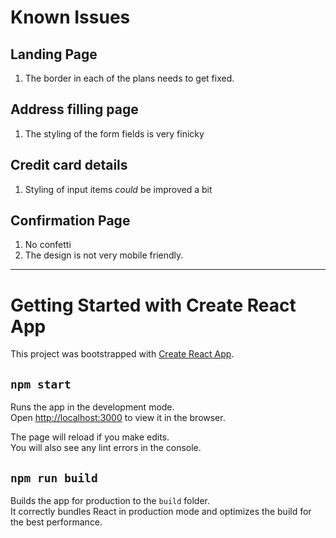 # Known Issues
## Landing Page
 1. The border in each of the plans needs to get fixed.
## Address filling page
 1. The styling of the form fields is very finicky
## Credit card details
 1. Styling of input items _could_ be improved a bit
## Confirmation Page
 1. No confetti
 2. The design is not very mobile friendly.
---
# Getting Started with Create React App

This project was bootstrapped with [Create React App](https://github.com/facebook/create-react-app).

## `npm start`

Runs the app in the development mode.\
Open [http://localhost:3000](http://localhost:3000) to view it in the browser.

The page will reload if you make edits.\
You will also see any lint errors in the console.

## `npm run build`

Builds the app for production to the `build` folder.\
It correctly bundles React in production mode and optimizes the build for the best performance.
